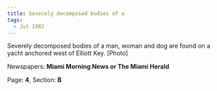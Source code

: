```yaml
---  
title: Severely decomposed bodies of a  
tags:  
  - Jul 1982  
---  
```

  
Severely decomposed bodies of a man, woman and dog are found on a yacht anchored west of Elliott Key. [Photo]  
  
Newspapers: **Miami Morning News or The Miami Herald**  
  
Page: **4**, Section: **B** 
